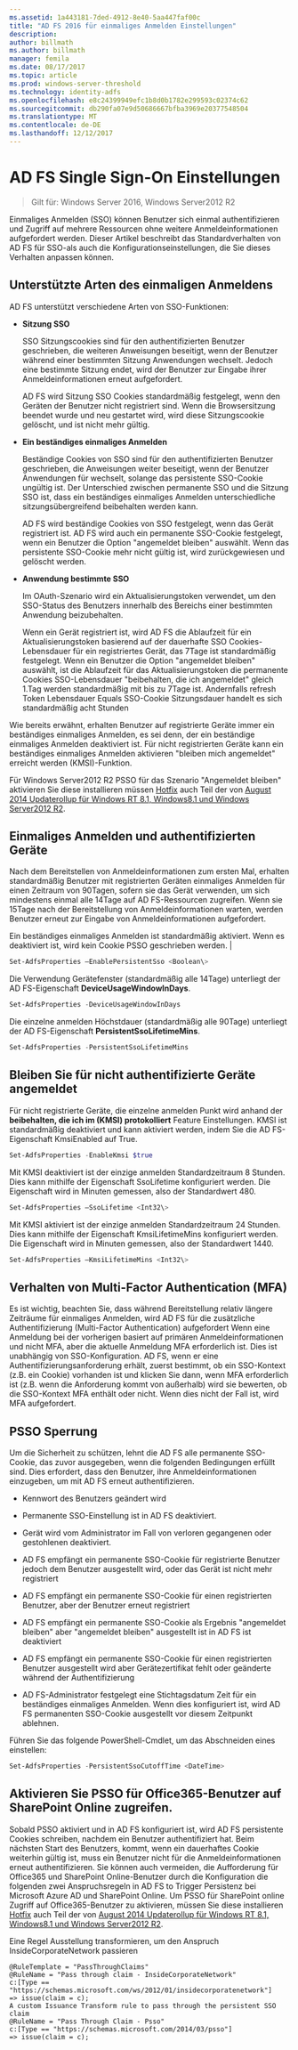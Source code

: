 ```yaml
---
ms.assetid: 1a443181-7ded-4912-8e40-5aa447faf00c
title: "AD FS 2016 für einmaliges Anmelden Einstellungen"
description: 
author: billmath
ms.author: billmath
manager: femila
ms.date: 08/17/2017
ms.topic: article
ms.prod: windows-server-threshold
ms.technology: identity-adfs
ms.openlocfilehash: e8c24399949efc1b8d0b1782e299593c02374c62
ms.sourcegitcommit: db290fa07e9d50686667bfba3969e20377548504
ms.translationtype: MT
ms.contentlocale: de-DE
ms.lasthandoff: 12/12/2017
---
```

# <a name="ad-fs-single-sign-on-settings"></a>AD FS Single Sign-On Einstellungen

>Gilt für: Windows Server 2016, Windows Server2012 R2

Einmaliges Anmelden (SSO) können Benutzer sich einmal authentifizieren und Zugriff auf mehrere Ressourcen ohne weitere Anmeldeinformationen aufgefordert werden.  Dieser Artikel beschreibt das Standardverhalten von AD FS für SSO-als auch die Konfigurationseinstellungen, die Sie dieses Verhalten anpassen können.  

## <a name="supported-types-of-single-sign-on"></a>Unterstützte Arten des einmaligen Anmeldens

AD FS unterstützt verschiedene Arten von SSO-Funktionen:  
  
-   **Sitzung SSO**  
  
     SSO Sitzungscookies sind für den authentifizierten Benutzer geschrieben, die weiteren Anweisungen beseitigt, wenn der Benutzer während einer bestimmten Sitzung Anwendungen wechselt. Jedoch eine bestimmte Sitzung endet, wird der Benutzer zur Eingabe ihrer Anmeldeinformationen erneut aufgefordert.  
  
     AD FS wird Sitzung SSO Cookies standardmäßig festgelegt, wenn den Geräten der Benutzer nicht registriert sind. Wenn die Browsersitzung beendet wurde und neu gestartet wird, wird diese Sitzungscookie gelöscht, und ist nicht mehr gültig.  
  
-   **Ein beständiges einmaliges Anmelden**  
  
     Beständige Cookies von SSO sind für den authentifizierten Benutzer geschrieben, die Anweisungen weiter beseitigt, wenn der Benutzer Anwendungen für wechselt, solange das persistente SSO-Cookie ungültig ist. Der Unterschied zwischen permanente SSO und die Sitzung SSO ist, dass ein beständiges einmaliges Anmelden unterschiedliche sitzungsübergreifend beibehalten werden kann.  
  
     AD FS wird beständige Cookies von SSO festgelegt, wenn das Gerät registriert ist. AD FS wird auch ein permanente SSO-Cookie festgelegt, wenn ein Benutzer die Option "angemeldet bleiben" auswählt. Wenn das persistente SSO-Cookie mehr nicht gültig ist, wird zurückgewiesen und gelöscht werden.  
  
-   **Anwendung bestimmte SSO**  
  
     Im OAuth-Szenario wird ein Aktualisierungstoken verwendet, um den SSO-Status des Benutzers innerhalb des Bereichs einer bestimmten Anwendung beizubehalten.  
  
     Wenn ein Gerät registriert ist, wird AD FS die Ablaufzeit für ein Aktualisierungstoken basierend auf der dauerhafte SSO Cookies-Lebensdauer für ein registriertes Gerät, das 7Tage ist standardmäßig festgelegt. Wenn ein Benutzer die Option "angemeldet bleiben" auswählt, ist die Ablaufzeit für das Aktualisierungstoken die permanente Cookies SSO-Lebensdauer "beibehalten, die ich angemeldet" gleich 1.Tag werden standardmäßig mit bis zu 7Tage ist. Andernfalls refresh Token Lebensdauer Equals SSO-Cookie Sitzungsdauer handelt es sich standardmäßig acht Stunden  
  
 Wie bereits erwähnt, erhalten Benutzer auf registrierte Geräte immer ein beständiges einmaliges Anmelden, es sei denn, der ein beständige einmaliges Anmelden deaktiviert ist. Für nicht registrierten Geräte kann ein beständiges einmaliges Anmelden aktivieren "bleiben mich angemeldet" erreicht werden (KMSI)-Funktion. 
 
 Für Windows Server2012 R2 PSSO für das Szenario "Angemeldet bleiben" aktivieren Sie diese installieren müssen [Hotfix](https://support.microsoft.com/en-us/kb/2958298/) auch Teil der von [August 2014 Updaterollup für Windows RT 8.1, Windows8.1 und Windows Server2012 R2](https://support.microsoft.com/en-us/kb/2975719).   
 
  
## <a name="single-sign-on-and-authenticated-devices"></a>Einmaliges Anmelden und authentifizierten Geräte  
Nach dem Bereitstellen von Anmeldeinformationen zum ersten Mal, erhalten standardmäßig Benutzer mit registrierten Geräten einmaliges Anmelden für einen Zeitraum von 90Tagen, sofern sie das Gerät verwenden, um sich mindestens einmal alle 14Tage auf AD FS-Ressourcen zugreifen.  Wenn sie 15Tage nach der Bereitstellung von Anmeldeinformationen warten, werden Benutzer erneut zur Eingabe von Anmeldeinformationen aufgefordert.  

Ein beständiges einmaliges Anmelden ist standardmäßig aktiviert. Wenn es deaktiviert ist, wird kein Cookie PSSO geschrieben werden. |  

``` powershell
Set-AdfsProperties –EnablePersistentSso <Boolean\>
```     
  
Die Verwendung Gerätefenster (standardmäßig alle 14Tage) unterliegt der AD FS-Eigenschaft **DeviceUsageWindowInDays**.

``` powershell
Set-AdfsProperties -DeviceUsageWindowInDays
```   
Die einzelne anmelden Höchstdauer (standardmäßig alle 90Tage) unterliegt der AD FS-Eigenschaft **PersistentSsoLifetimeMins**.

``` powershell
Set-AdfsProperties -PersistentSsoLifetimeMins
```    

## <a name="keep-me-signed-in-for-unauthenticated-devices"></a>Bleiben Sie für nicht authentifizierte Geräte angemeldet 
Für nicht registrierte Geräte, die einzelne anmelden Punkt wird anhand der **beibehalten, die ich im (KMSI) protokolliert** Feature Einstellungen.  KMSI ist standardmäßig deaktiviert und kann aktiviert werden, indem Sie die AD FS-Eigenschaft KmsiEnabled auf True.

``` powershell
Set-AdfsProperties -EnableKmsi $true  
```    

Mit KMSI deaktiviert ist der einzige anmelden Standardzeitraum 8 Stunden.  Dies kann mithilfe der Eigenschaft SsoLifetime konfiguriert werden.  Die Eigenschaft wird in Minuten gemessen, also der Standardwert 480.  

``` powershell
Set-AdfsProperties –SsoLifetime <Int32\> 
```   

Mit KMSI aktiviert ist der einzige anmelden Standardzeitraum 24 Stunden.  Dies kann mithilfe der Eigenschaft KmsiLifetimeMins konfiguriert werden.  Die Eigenschaft wird in Minuten gemessen, also der Standardwert 1440.

``` powershell
Set-AdfsProperties –KmsiLifetimeMins <Int32\> 
```   

## <a name="multi-factor-authentication-mfa-behavior"></a>Verhalten von Multi-Factor Authentication (MFA)  
Es ist wichtig, beachten Sie, dass während Bereitstellung relativ längere Zeiträume für einmaliges Anmelden, wird AD FS für die zusätzliche Authentifizierung (Multi-Factor Authentication) aufgefordert Wenn eine Anmeldung bei der vorherigen basiert auf primären Anmeldeinformationen und nicht MFA, aber die aktuelle Anmeldung MFA erforderlich ist.  Dies ist unabhängig von SSO-Konfiguration. AD FS, wenn er eine Authentifizierungsanforderung erhält, zuerst bestimmt, ob ein SSO-Kontext (z.B. ein Cookie) vorhanden ist und klicken Sie dann, wenn MFA erforderlich ist (z.B. wenn die Anforderung kommt von außerhalb) wird sie bewerten, ob die SSO-Kontext MFA enthält oder nicht.  Wenn dies nicht der Fall ist, wird MFA aufgefordert.  


  
## <a name="psso-revocation"></a>PSSO Sperrung  
 Um die Sicherheit zu schützen, lehnt die AD FS alle permanente SSO-Cookie, das zuvor ausgegeben, wenn die folgenden Bedingungen erfüllt sind. Dies erfordert, dass den Benutzer, ihre Anmeldeinformationen einzugeben, um mit AD FS erneut authentifizieren. 
  
-   Kennwort des Benutzers geändert wird  
  
-   Permanente SSO-Einstellung ist in AD FS deaktiviert.  
  
-   Gerät wird vom Administrator im Fall von verloren gegangenen oder gestohlenen deaktiviert.  
  
-   AD FS empfängt ein permanente SSO-Cookie für registrierte Benutzer jedoch dem Benutzer ausgestellt wird, oder das Gerät ist nicht mehr registriert  
  
-   AD FS empfängt ein permanente SSO-Cookie für einen registrierten Benutzer, aber der Benutzer erneut registriert  
  
-   AD FS empfängt ein permanente SSO-Cookie als Ergebnis "angemeldet bleiben" aber "angemeldet bleiben" ausgestellt ist in AD FS ist deaktiviert  
  
-   AD FS empfängt ein permanente SSO-Cookie für einen registrierten Benutzer ausgestellt wird aber Gerätezertifikat fehlt oder geänderte während der Authentifizierung  
  
-   AD FS-Administrator festgelegt eine Stichtagsdatum Zeit für ein beständiges einmaliges Anmelden. Wenn dies konfiguriert ist, wird AD FS permanenten SSO-Cookie ausgestellt vor diesem Zeitpunkt ablehnen.  
  
 Führen Sie das folgende PowerShell-Cmdlet, um das Abschneiden eines einstellen:  
  

``` powershell
Set-AdfsProperties -PersistentSsoCutoffTime <DateTime>
```
  
## <a name="enable-psso-for-office-365-users-to-access-sharepoint-online"></a>Aktivieren Sie PSSO für Office365-Benutzer auf SharePoint Online zugreifen.  
 Sobald PSSO aktiviert und in AD FS konfiguriert ist, wird AD FS persistente Cookies schreiben, nachdem ein Benutzer authentifiziert hat. Beim nächsten Start des Benutzers, kommt, wenn ein dauerhaftes Cookie weiterhin gültig ist, muss ein Benutzer nicht für die Anmeldeinformationen erneut authentifizieren. Sie können auch vermeiden, die Aufforderung für Office365 und SharePoint Online-Benutzer durch die Konfiguration die folgenden zwei Anspruchsregeln in AD FS to Trigger Persistenz bei Microsoft Azure AD und SharePoint Online.  Um PSSO für SharePoint online Zugriff auf Office365-Benutzer zu aktivieren, müssen Sie diese installieren [Hotfix](https://support.microsoft.com/en-us/kb/2958298/) auch Teil der von [August 2014 Updaterollup für Windows RT 8.1, Windows8.1 und Windows Server2012 R2](https://support.microsoft.com/en-us/kb/2975719).  
  
 Eine Regel Ausstellung transformieren, um den Anspruch InsideCorporateNetwork passieren  
  
```  
@RuleTemplate = "PassThroughClaims"  
@RuleName = "Pass through claim - InsideCorporateNetwork"  
c:[Type == "https://schemas.microsoft.com/ws/2012/01/insidecorporatenetwork"]  
=> issue(claim = c);   
A custom Issuance Transform rule to pass through the persistent SSO claim  
@RuleName = "Pass Through Claim - Psso"  
c:[Type == "https://schemas.microsoft.com/2014/03/psso"]  
=> issue(claim = c);  
  
```
  
  
    


